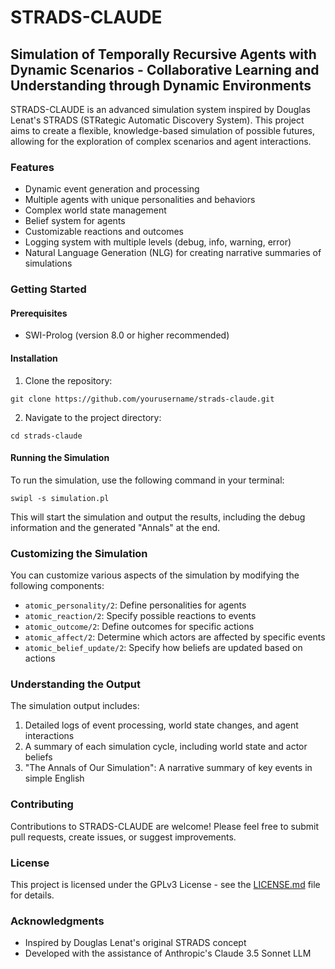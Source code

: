 # STRADS-CLAUDE

## Simulation of Temporally Recursive Agents with Dynamic Scenarios - Collaborative Learning and Understanding through Dynamic Environments

STRADS-CLAUDE is an advanced simulation system inspired by Douglas Lenat's STRADS (STRategic Automatic Discovery System). This project aims to create a flexible, knowledge-based simulation of possible futures, allowing for the exploration of complex scenarios and agent interactions.

### Features

- Dynamic event generation and processing
- Multiple agents with unique personalities and behaviors
- Complex world state management
- Belief system for agents
- Customizable reactions and outcomes
- Logging system with multiple levels (debug, info, warning, error)
- Natural Language Generation (NLG) for creating narrative summaries of simulations

### Getting Started

#### Prerequisites

- SWI-Prolog (version 8.0 or higher recommended)

#### Installation

1. Clone the repository:

`git clone https://github.com/yourusername/strads-claude.git`

2. Navigate to the project directory:

`cd strads-claude`

#### Running the Simulation

To run the simulation, use the following command in your terminal:

`swipl -s simulation.pl`

This will start the simulation and output the results, including the debug information and the generated "Annals" at the end.

### Customizing the Simulation

You can customize various aspects of the simulation by modifying the following components:

- `atomic_personality/2`: Define personalities for agents
- `atomic_reaction/2`: Specify possible reactions to events
- `atomic_outcome/2`: Define outcomes for specific actions
- `atomic_affect/2`: Determine which actors are affected by specific events
- `atomic_belief_update/2`: Specify how beliefs are updated based on actions

### Understanding the Output

The simulation output includes:

1. Detailed logs of event processing, world state changes, and agent interactions
2. A summary of each simulation cycle, including world state and actor beliefs
3. "The Annals of Our Simulation": A narrative summary of key events in simple English

### Contributing

Contributions to STRADS-CLAUDE are welcome! Please feel free to submit pull requests, create issues, or suggest improvements.

### License

This project is licensed under the GPLv3  License - see the [LICENSE.md](LICENSE.md) file for details.

### Acknowledgments

- Inspired by Douglas Lenat's original STRADS concept
- Developed with the assistance of Anthropic's Claude 3.5 Sonnet LLM
